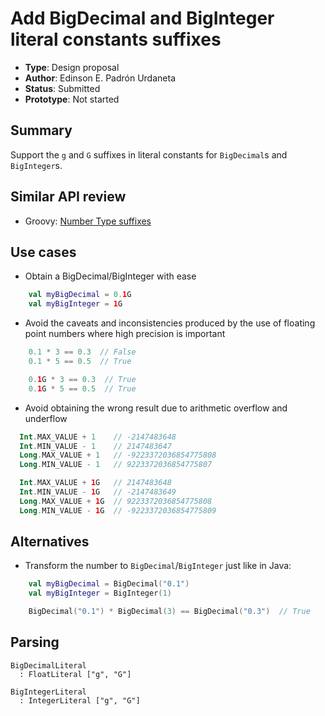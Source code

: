 # Add BigDecimal and BigInteger literal constants suffixes

* **Type**: Design proposal
* **Author**: Edinson E. Padrón Urdaneta
* **Status**: Submitted
* **Prototype**: Not started


## Summary

Support the `g` and `G` suffixes in literal constants for `BigDecimal`s and
`BigInteger`s.

## Similar API review

* Groovy: [Number Type suffixes](http://docs.groovy-lang.org/latest/html/documentation/#_number_type_suffixes)

## Use cases

* Obtain a BigDecimal/BigInteger with ease

```kotlin
    val myBigDecimal = 0.1G
    val myBigInteger = 1G
```

* Avoid the caveats and inconsistencies produced by the use of floating point
  numbers where high precision is important

```kotlin
    0.1 * 3 == 0.3  // False
    0.1 * 5 == 0.5  // True

    0.1G * 3 == 0.3  // True
    0.1G * 5 == 0.5  // True
```


* Avoid obtaining the wrong result due to arithmetic overflow and underflow

```kotlin
  Int.MAX_VALUE + 1    // -2147483648
  Int.MIN_VALUE - 1    // 2147483647
  Long.MAX_VALUE + 1   // -9223372036854775808
  Long.MIN_VALUE - 1   // 9223372036854775807

  Int.MAX_VALUE + 1G   // 2147483648
  Int.MIN_VALUE - 1G   // -2147483649
  Long.MAX_VALUE + 1G  // 9223372036854775808
  Long.MIN_VALUE - 1G  // -9223372036854775809
```

## Alternatives

* Transform the number to `BigDecimal`/`BigInteger` just like in Java:

```kotlin
    val myBigDecimal = BigDecimal("0.1")
    val myBigInteger = BigInteger(1)

    BigDecimal("0.1") * BigDecimal(3) == BigDecimal("0.3")  // True
```

## Parsing

    BigDecimalLiteral
      : FloatLiteral ["g", "G"]

    BigIntegerLiteral
      : IntegerLiteral ["g", "G"]
